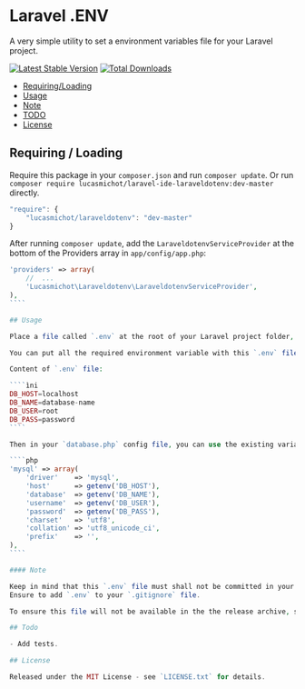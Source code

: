 # Laravel .ENV

A very simple utility to set a environment variables file for your Laravel project.

[![Latest Stable Version](https://poser.pugx.org/lucasmichot/laraveldotenv/v/stable.png)](https://packagist.org/packages/lucasmichot/laraveldotenv)
[![Total Downloads](https://poser.pugx.org/lucasmichot/laraveldotenv/downloads.png)](https://packagist.org/packages/lucasmichot/laraveldotenv)

* [Requiring/Loading](#requiringloading)
* [Usage](#usage)
* [Note](#note)
* [TODO](#todo)
* [License](#license)

## Requiring / Loading

Require this package in your `composer.json` and run `composer update`.
Or run `composer require lucasmichot/laravel-ide-laraveldotenv:dev-master` directly.

````javascript
"require": {
    "lucasmichot/laraveldotenv": "dev-master"
}
````
After running `composer update`, add the `LaraveldotenvServiceProvider` at the bottom of the Providers array in `app/config/app.php`:

`````php
'providers' => array(
    //  ...
    'Lucasmichot\Laraveldotenv\LaraveldotenvServiceProvider',
),
````

## Usage

Place a file called `.env` at the root of your Laravel project folder, so that `.env` and `server.php` files are in the same folder.

You can put all the required environment variable with this `.env` file, respecting the following syntax: `ENV_KEY=ENV_VALUE`. In this example we set environment variables for MySQL database configuration and access:

Content of `.env` file:

````ìni
DB_HOST=localhost
DB_NAME=database-name
DB_USER=root
DB_PASS=password
````

Then in your `database.php` config file, you can use the existing variables with `getenv()` function:

````php
'mysql' => array(
    'driver'    => 'mysql',
    'host'      => getenv('DB_HOST'),
    'database'  => getenv('DB_NAME'),
    'username'  => getenv('DB_USER'),
    'password'  => getenv('DB_PASS'),
    'charset'   => 'utf8',
    'collation' => 'utf8_unicode_ci',
    'prefix'    => '',
),
````

#### Note

Keep in mind that this `.env` file must shall not be committed in your repository and must be excluded from release archive. 
Ensure to add `.env` to your `.gitignore` file.

To ensure this file will not be available in the the release archive, simply add `.env export-ignore` to your `.gitattributes` file.

## Todo

- Add tests.

## License

Released under the MIT License - see `LICENSE.txt` for details.
